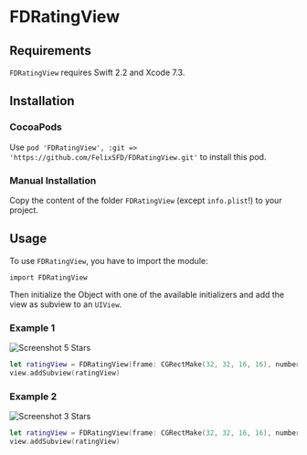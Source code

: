 # FDRatingView

## Requirements
`FDRatingView` requires Swift 2.2 and Xcode 7.3.

## Installation
### CocoaPods
Use `pod 'FDRatingView', :git => 'https://github.com/FelixSFD/FDRatingView.git'` to install this pod.
### Manual Installation
Copy the content of the folder `FDRatingView` (except `info.plist`!) to your project.

## Usage
To use `FDRatingView`, you have to import the module:

`import FDRatingView`

Then initialize the Object with one of the available initializers and add the view as subview to an `UIView`.

### Example 1

![Screenshot 5 Stars](http://i.imgur.com/WlxcJty.png "Screenshot 5 Stars")

```swift
let ratingView = FDRatingView(frame: CGRectMake(32, 32, 16, 16), numberOfStars: 5, fillValue: 2.33, color: UIColor.redColor(), lineWidth:0.7, spacing:3.0)
view.addSubview(ratingView)
```

### Example 2

![Screenshot 3 Stars](http://i.imgur.com/cNZmnl3.png "Screenshot 3 Stars")

```swift
let ratingView = FDRatingView(frame: CGRectMake(32, 32, 16, 16), numberOfStars: 3, fillValue: 3, color: UIColor.blackColor())
view.addSubview(ratingView)
```
